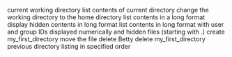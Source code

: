 current working directory
list contents of current directory
change the working directory to the home directory
list contents in a long format
display hidden contents in long format
list contents in long format with user and group IDs displayed numerically and hidden files (starting with .)
create my_first_directory
move the file
delete Betty
delete my_first_directory
previous directory
listing in specified order
